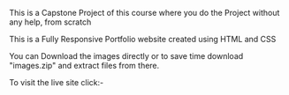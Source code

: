 This is a Capstone Project of this course where you do the Project without any help, from scratch

This is a Fully Responsive Portfolio website created using HTML and CSS

You can Download the images directly or to save time download "images.zip" and extract files from there.

To visit the live site click:-
